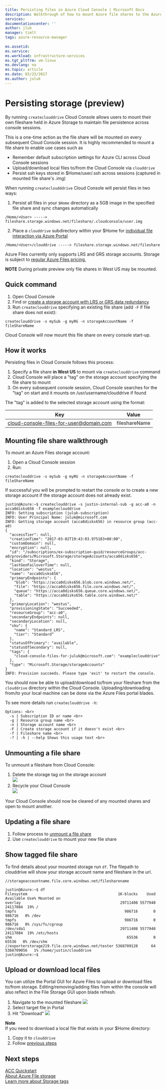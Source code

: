 ```yaml
---
title: Persisting files in Azure Cloud Console | Microsoft Docs
description: Walkthrough of how to mount Azure file shares to the Azure Cloud Console.
services: 
documentationcenter: ''
author: jluk
manager: timlt
tags: azure-resource-manager
 
ms.assetid: 
ms.service: 
ms.workload: infrastructure-services
ms.tgt_pltfrm: vm-linux
ms.devlang: na
ms.topic: article
ms.date: 03/23/2017
ms.author: juluk
---
```


# Persisting storage (preview)
By running `createclouddrive` Cloud Console allows users to mount their own fileshare held in Azure Storage to maintain file persistence across console sessions. 

This is a one-time action as the file share will be mounted on every subsequent Cloud Console session. It is highly recommended to mount a file share to enable use cases such as
* Remember default subscription settings for Azure CLI across Cloud Console sessions
* Upload/download local files to/from the Cloud Console via `clouddrive`
* Persist ssh keys stored in $Home/user/.ssh across sessions (captured in mounted file share's .img)

When running `createcloudddrive` Cloud Console will persist files in two ways:
1. Persist all files in your `$Home` directory as a 5GB image in the specified file share and sync changes automatically <br>
```
/Home/<User> -----> fileshare.storage.windows.net/fileshare/.cloudconsole/user.img
 ```
2. Place a `clouddrive` subdirectory within your $Home for [individual file interaction via Azure Portal](#upload-or-download-local-files) <br>
```
/Home/<User>/clouddrive -----> fileshare.storage.windows.net/fileshare
```
Azure Files currently only supports LRS and GRS storage accounts. Storage is subject to [regular Azure Files pricing.](https://azure.microsoft.com/en-us/pricing/details/storage/files/)

**NOTE** During private preview only file shares in West US may be mounted.
## Quick command
1. Open Cloud Console
2. Find or [create a storage account with LRS or GRS data redundancy](https://docs.microsoft.com/en-us/azure/storage/storage-create-storage-account#create-a-storage-account)
3. Run `createclouddrive` specifying an existing file share (add `-F` if file share does not exist):
```
createclouddrive -s mySub -g myRG -n storageAccountName -f fileShareName
```
Cloud Console will now mount this file share on every console start-up.

## How it works
Persisting files in Cloud Console follows this process: <br>
1. Specify a file share **in West US** to mount via `createclouddrive` command
2. Cloud Console will place a "tag" on the storage account specifying the file share to mount
3. On every subsequent console session, Cloud Console searches for the "tag" on start and it mounts on /usr/username/clouddrive if found

The "tag" is added to the selected storage account using the format: <br>

| Key | Value |
|:-------------:|:-------------:|
|cloud-console-files-for-user@domain.com|fileshareName|

## Mounting file share walkthrough
To mount an Azure Files storage account: <br>
1. Open a Cloud Console session <br>
2. Run: <br>
```
createclouddrive -s mySub -g myRG -n storageAccountName -f fileShareName
```
If successful you will be prompted to restart the console or to create a new storage account if the storage account does not already exist.
```
justin@Azure:~$ createclouddrive -s justin-internal-sub -g acc-a0 -n acca0disks656 -f exampleclouddrive
INFO: Setting subscription (juluk-subscription)
INFO: User Principal Name: juluk@microsoft.com
INFO: Getting storage account (acca0disks656) in resource group (acc-a0)
{
  "accessTier": null,
  "creationTime": "2017-03-02T19:43:03.975183+00:00",
  "customDomain": null,
  "encryption": null,
  "id": "/subscriptions/ex-subscription-guid/resourceGroups/acc-a0/providers/Microsoft.Storage/storageAccounts/acca0disks656",
  "kind": "Storage",
  "lastGeoFailoverTime": null,
  "location": "westus",
  "name": "acca0disks656",
  "primaryEndpoints": {
    "blob": "https://acca0disks656.blob.core.windows.net/",
    "file": "https://acca0disks656.file.core.windows.net/",
    "queue": "https://acca0disks656.queue.core.windows.net/",
    "table": "https://acca0disks656.table.core.windows.net/"
  },
  "primaryLocation": "westus",
  "provisioningState": "Succeeded",
  "resourceGroup": "acc-a0",
  "secondaryEndpoints": null,
  "secondaryLocation": null,
  "sku": {
    "name": "Standard_LRS",
    "tier": "Standard"
  },
  "statusOfPrimary": "available",
  "statusOfSecondary": null,
  "tags": {
    "cloud-console-files-for-juluk@microsoft.com": "exampleclouddrive"
  },
  "type": "Microsoft.Storage/storageAccounts"
}
INFO: Provision succeeds. Please type 'exit' to restart the console.
```

You should now be able to upload/download to/from your fileshare from the `clouddrive` directory within the Cloud Console.
Uploading/downloading from/to your local machine can be done via the Azure Files portal blades.

To see more details run `createclouddrive -h`: <br>
```
Options: <br>
  -s | Subscription ID or name <br>
  -g | Resource group name <br>
  -n | Storage account name <br>
  -F | Create storage account if it doesn't exist <br>
  -f | Fileshare name <br>
  -? | -h | --help Shows this usage text <br>
```
## Unmounting a file share
To unmount a fileshare from Cloud Console:
1. Delete the storage tag on the storage account <br>
![](../media/unmount-storage.png)
2. Recycle your Cloud Console <br>
![](../media/recycle-icon.png)

Your Cloud Console should now be cleared of any mounted shares and open to mount another.

## Updating a file share
1. Follow process to [unmount a file share](#unmounting-a-file-share)
2. Use `createclouddrive` to mount your new file share

## Show tagged file share
To find details about your mounted storage run `df`. The filepath to clouddrive will show your storage account name and fileshare in the url.

`//storageaccountname.file.core.windows.net/filesharename`

```
justin@Azure:~$ df
Filesystem                                         1K-blocks    Used  Available Use% Mounted on
overlay                                             29711408 5577940   24117084  19% /
tmpfs                                                 986716       0     986716   0% /dev
tmpfs                                                 986716       0     986716   0% /sys/fs/cgroup
/dev/sda1                                           29711408 5577940   24117084  19% /etc/hosts
shm                                                    65536       0      65536   0% /dev/shm
//exporterstorage219.file.core.windows.net/tester 5368709120      64 5368709056   1% /home/justin/clouddrive
justin@Azure:~$
```

## Upload or download local files
You can utilize the Portal GUI for Azure Files to upload or download files to/from storage.
Editing/removing/adding files from within the console will also reflect in the File Storage GUI upon blade refresh.

1. Navigate to the mounted fileshare
![](../media/touch-txt-storage.png)
2. Select target file in Portal
3. Hit "Download"
![](../media/download-storage.png)

**Note** <br>
If you need to download a local file that exists in your $Home directory:
1. Copy it to `clouddrive` <br>
2. Follow [previous steps](#upload-or-download-local-files) <br>

## Next steps
[ACC Quickstart](../Get-started/acc-quickstart.md) <br>
[About Azure File storage](https://docs.microsoft.com/azure/storage/storage-introduction#file-storage) <br>
[Learn more about Storage tags](https://docs.microsoft.com/azure/azure-resource-manager/resource-group-using-tags) <br>